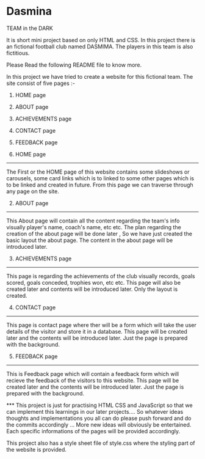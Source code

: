 # Dasmina
TEAM in the DARK

It is short mini project based on only HTML and CSS.
In this project there is an fictional football club named DASMIMA.
The players in this team is also fictitious.

Please Read the following README file to know more.

In this project we have tried to create a website for this fictional team.
The site consist of five pages :-
1) HOME page
2) ABOUT page
3) ACHIEVEMENTS page
4) CONTACT page
5) FEEDBACK page

1) HOME page
----------------
The First or the HOME page of this website contains some slideshows or carousels, some card links which is to linked to some other pages which is to be linked and created in future. From this page we can traverse through any page on the site.

2) ABOUT page
----------------
This About page will contain all the content regarding the team's info visually player's name, coach's name, etc etc. The plan regarding the creation of the about page will be done later , So we have just created the basic layout the about page. The content in the about page will be introduced later.

3) ACHIEVEMENTS page
----------------------
This page is regarding the achievements of the club visually records, goals scored, goals conceded, trophies won, etc etc. This page will also be created later and contents will be introduced later. Only the layout is created.

4) CONTACT page
-----------------
This page is contact page where ther will be a form which will take the user details of the visitor and store it in a database. This page will be created later and the contents will be introduced later. Just the page is prepared with the background.

5) FEEDBACK page
------------------
This is Feedback page which will contain a feedback form which will recieve the feedback of the visitors to this website. This page will be created later and the contents will be introduced later. Just the page is prepared with the background.

*** This project is just for practising HTML CSS and JavaScript so that we can implement this learnings in our later projects.... So whatever ideas thoughts and implementations you all can do please push forward and do the commits accordingly ... More new ideas will obviously be entertained. Each specific informations of the pages will be provided accordingly.

This project also has a style sheet file of style.css where the styling part of the website is provided.